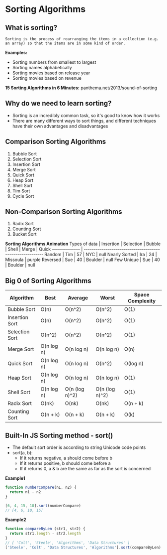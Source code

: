 # Sorting Algorithms

## What is sorting?

```
Sorting is the process of rearranging the items in a collection (e.g. an array) so that the items are in some kind of order.
```

**Examples:**
* Sorting numbers from smallest to largest
* Sorting names alphabetically
* Sorting movies based on release year
* Sorting movies based on revenue

**15 Sorting Algorithms in 6 Minutes:** panthema.net/2013/sound-of-sorting

## Why do we need to learn sorting?
* Sorting is an incredibly common task, so it's good to know how it works
* There are many different ways to sort things, and different techniques have their own advantages and disadvantages

## Comparison Sorting Algorithms
1. Bubble Sort
2. Selection Sort
3. Insertion Sort
4. Merge Sort
5. Quick Sort
6. Heap Sort
7. Shell Sort
8. Tim Sort
9. Cycle Sort

## Non-Comparison Sorting Algorithms
1. Radix Sort
2. Counting Sort
3. Bucket Sort

**Sorting Algorithms Animation**
Types of data  | Insertion | Selection | Bubble | Shell | Merge | Quick 
-------------- | ---------------------------------------------------------
Random         | Tim  | 57  | NYC      | null
Nearly Sorted  | Ira  | 24  | Missoula | purple
Reversed       | Sue  | 40  | Boulder  | null
Few Unique     | Sue  | 40  | Boulder  | null

## Big 0 of Sorting Algorithms

Algorithm      | Best       | Average        | Worst          | Space Complexity
-------------- | ---------- | -------------- | -------------- | -----------------
Bubble Sort    | O(n)       | O(n^2)         | O(n^2)         | O(1)
Insertion Sort | O(n)       | O(n^2)         | O(n^2)         | O(1)
Selection Sort | O(n^2)     | O(n^2)         | O(n^2)         | O(1)
Merge Sort     | O(n log n) | O(n log n)     | O(n log n)     | O(n)
Quick Sort     | O(n log n) | O(n log n)     | O(n^2)         | O(log n)
Heap Sort      | O(n log n) | O(n log n)     | O(n log n)     | O(1)
Shell Sort     | O(n log n) | O(n (log n)^2) | O(n (log n)^2) | O(1)
Radix Sort     | O(nk)      | O(nk)          | O(nk)          | O(n + k)
Counting Sort  | O(n + k)   | O(n + k)       | O(n + k)       | O(k)

## Built-In JS Sorting method - sort()
* The default sort order is according to string Unicode code points
* sort(a, b):
    * If it returns negative, a should come before b
    * If it returns positive, b should come before a
    * If it returns 0, a & b are the same as far as the sort is concerned

**Example1**
```js
function numberCompare(n1, n2) {
  return n1 - n2
}

[6, 4, 15, 10].sort(numberCompare)
// [4, 6, 10, 15]
```

**Example2**
```js
function compareByLen (str1, str2) {
  return str1.length - str2.length
}
// [ 'Colt', 'Steele', 'Algorithms', 'Data Structures' ]
['Steele', 'Colt', 'Data Structures', 'Algorithms'].sort(compareByLen)
```